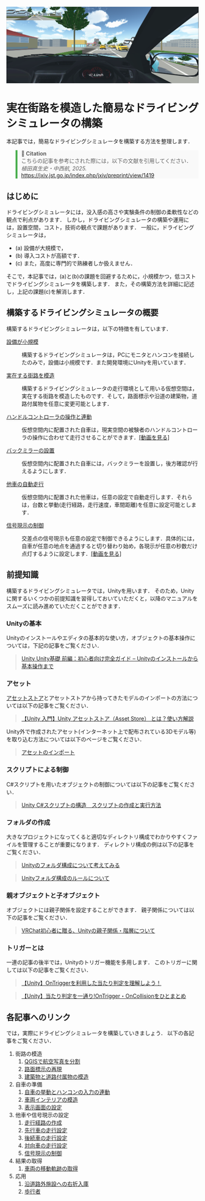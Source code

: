 ![display image](./MarkDown_Materials/figures/display_image.png)

# 実在街路を模造した簡易なドライビングシミュレータの構築

本記事では，簡易なドライビングシミュレータを構築する方法を整理します．

<blockquote style="border-left: 5px solid #4caf50; padding-left: 10px; background-color: #f9f9f9;">
  <strong>📄 Citation</strong><br>
  こちらの記事を参考にされた際には，以下の文献を引用してください．<br>
  <em>植田真生史・中西航, 2025.</em><br>
  <a href="https://jxiv.jst.go.jp/index.php/jxiv/preprint/view/1419">https://jxiv.jst.go.jp/index.php/jxiv/preprint/view/1419</a>
</blockquote>

## はじめに

ドライビングシミュレータには，没入感の高さや実験条件の制御の柔軟性などの観点で利点があります．
しかし，ドライビングシミュレータの構築や運用には，設置空間，コスト，技術の観点で課題があります．
一般に，ドライビングシミュレータは，
- (a) 設備が大規模で，
- (b) 導入コストが高額です．
- (c) また，高度に専門的で熟練者しか扱えません．

そこで，本記事では，(a)と(b)の課題を回避するために，小規模かつ，低コストでドライビングシミュレータを構築します．
また，その構築方法を詳細に記述し，上記の課題(c)を解消します．


## 構築するドライビングシミュレータの概要

構築するドライビングシミュレータは，以下の特徴を有しています．

<ins>設備が小規模</ins>
    <dd>構築するドライビングシミュレータは，PCにモニタとハンコンを接続したのみで，設備は小規模です．また開発環境にUnityを用いています．
    </dd>    

<ins>実在する街路を模造</ins>
    <dd>構築するドライビングシミュレータの走行環境として用いる仮想空間は，実在する街路を模造したものです．そして，路面標示や沿道の建築物，道路付属物を任意に変更可能とします．
    </dd>

<ins>ハンドルコントローラの操作と連動</ins>
    <dd>仮想空間内に配置された自車は，現実空間の被験者のハンドルコントローラの操作に合わせて走行させることができます．[[動画を見る]](./MarkDown_Materials/figures/controller.mp4)
    </dd>

<ins>バックミラーの設置</ins>
    <dd>仮想空間内に配置された自車には，バックミラーを設置し，後方確認が行えるようにします．</dd>

<ins>他車の自動走行</ins>
    <dd>仮想空間内に配置された他車は，任意の設定で自動走行します．それらは，台数と挙動(走行経路，走行速度，車間距離)を任意に設定可能とします．</dd>

<ins>信号現示の制御</ins>
    <dd>交差点の信号現示も任意の設定で制御できるようにします．具体的には，自車が任意の地点を通過すると切り替わり始め，各現示が任意の秒数だけ点灯するように設定します．[[動画を見る]](./MarkDown_Materials/figures/OtherCars.mp4)
    </dd>

## 前提知識

構築するドライビングシミュレータでは，Unityを用います．
そのため，Unityに関するいくつかの前提知識を習得しておいていただくと，以降のマニュアルをスムーズに読み進めていただくことができます．

### Unityの基本

Unityのインストールやエディタの基本的な使い方，オブジェクトの基本操作については，下記の記事をご覧ください．
> [Unity Unity基礎 前編：初心者向け完全ガイド – Unityのインストールから基本操作まで](https://styly.cc/ja/tips/unity-basics-part-1-complete-guide-for-beginners/#i-3)

### アセット

[アセットストア](https://assetstore.unity.com/?srsltid=AfmBOopswtLso9-De5K-IECUpYFvg1A_VszKzCsEyC_G6K3MHeqK3rjS)とアセットストアから持ってきたモデルのインポートの方法については以下の記事をご覧ください．
> [【Unity 入門】Unity アセットストア（Asset Store） とは？使い方解説](https://styly.cc/ja/tips/asset-store/)

Unity外で作成されたアセット(インターネット上で配布されている3Dモデル等)を取り込む方法については以下のページをご覧ください．
> [アセットのインポート](https://docs.unity3d.com/ja/560/Manual/ImportingAssets.html)

### スクリプトによる制御

C#スクリプトを用いたオブジェクトの制御については以下の記事をご覧ください．
> [Unity C#スクリプトの構造　スクリプトの作成と実行方法](https://feynman.co.jp/unityforest/unity-introduction/unity-csharp-programming/making-unity-csharp-script/)

### フォルダの作成

大きなプロジェクトになってくると適切なディレクトリ構成でわかりやすくファイルを管理することが重要になります．
ディレクトリ構成の例は以下の記事をご覧ください．
>[Unityのフォルダ構成について考えてみる](https://r-ngtm.hatenablog.com/entry/2017/12/19/225951)

>[Unityフォルダ構成のルールについて](https://qiita.com/takish/items/8608ba9070755da3ae6d)

### 親オブジェクトと子オブジェクト

オブジェクトには親子関係を設定することができます．
親子関係については以下の記事をご覧ください．
> [VRChat初心者に贈る、Unityの親子関係・階層について](https://note.com/watahumi_mina/n/n9b11dcb1b7f0)

### トリガーとは

一連の記事の後半では，Unityのトリガー機能を多用します．
このトリガーに関しては以下の記事をご覧ください．
> [【Unity】OnTriggerを利用した当たり判定を理解しよう！](https://xr-hub.com/archives/7499)

> [【Unity】当たり判定を一通り!OnTrigger・OnCollisionをひとまとめ](https://www.sejuku.net/blog/83742)

## 各記事へのリンク
では，実際にドライビングシミュレータを構築していきましょう．
以下の各記事をご覧ください．

1. 街路の模造
    1. [QGISで航空写真を分割](./MarkDown_Materials/1_1.md)
    1. [路面標示の再現](./MarkDown_Materials/1_2.md)
    2. [建築物と道路付属物の模造](./MarkDown_Materials/1_3.md)
2. 自車の準備
    1. [自車の挙動とハンコンの入力の連動](./MarkDown_Materials/2_1.md)
    2. [車両インテリアの模造](./MarkDown_Materials/2_2.md)
    3. [表示画面の設定](./MarkDown_Materials/2_3.md) 
3. 他車や信号現示の設定
    1. [走行経路の作成](./MarkDown_Materials/3_1.md)
    2. [先行車の走行設定](./MarkDown_Materials/3_2.md)
    4. [後続車の走行設定](./MarkDown_Materials/3_3.md)
    5. [対向車の走行設定](./MarkDown_Materials/3_4.md)
    6. [信号現示の制御](./MarkDown_Materials/3_5.md)
4. 結果の取得
    1. [車両の移動軌跡の取得](./MarkDown_Materials/4_1.md)
5. 応用
    1. [沿道路外施設への右折入庫](./MarkDown_Materials/5_1.md)
    2. [歩行者](./MarkDown_Materials/5_2.md)